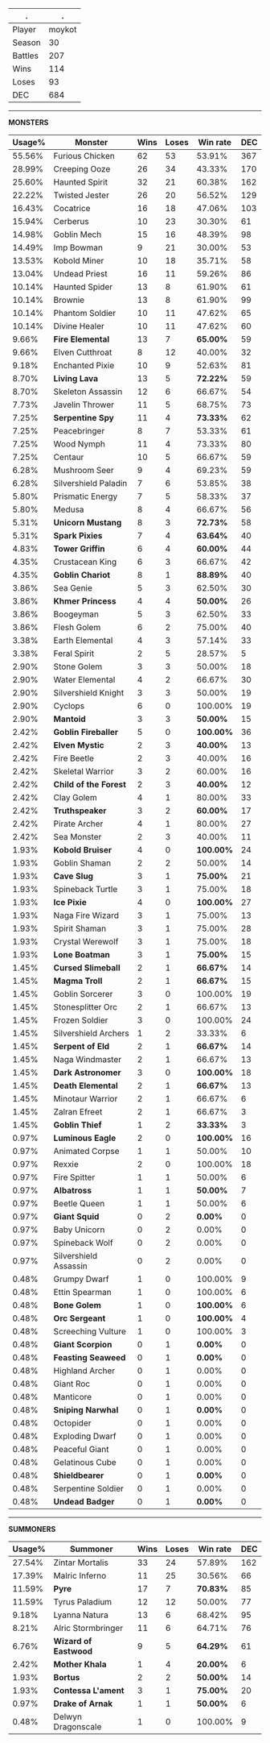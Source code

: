 .|.
|-|-
Player|moykot
Season|30
Battles|207
Wins|114
Loses|93
DEC|684

---
**MONSTERS**

Usage%|Monster|Wins|Loses|Win rate|DEC|
-|-|-|-|-|-|
55.56%|Furious Chicken|62|53|53.91%|367|
28.99%|Creeping Ooze|26|34|43.33%|170|
25.60%|Haunted Spirit|32|21|60.38%|162|
22.22%|Twisted Jester|26|20|56.52%|129|
16.43%|Cocatrice|16|18|47.06%|103|
15.94%|Cerberus|10|23|30.30%|61|
14.98%|Goblin Mech|15|16|48.39%|98|
14.49%|Imp Bowman|9|21|30.00%|53|
13.53%|Kobold Miner|10|18|35.71%|58|
13.04%|Undead Priest|16|11|59.26%|86|
10.14%|Haunted Spider|13|8|61.90%|61|
10.14%|Brownie|13|8|61.90%|99|
10.14%|Phantom Soldier|10|11|47.62%|65|
10.14%|Divine Healer|10|11|47.62%|60|
9.66%|**Fire Elemental**|13|7|**65.00%**|59|
9.66%|Elven Cutthroat|8|12|40.00%|32|
9.18%|Enchanted Pixie|10|9|52.63%|81|
8.70%|**Living Lava**|13|5|**72.22%**|59|
8.70%|Skeleton Assassin|12|6|66.67%|54|
7.73%|Javelin Thrower|11|5|68.75%|73|
7.25%|**Serpentine Spy**|11|4|**73.33%**|62|
7.25%|Peacebringer|8|7|53.33%|61|
7.25%|Wood Nymph|11|4|73.33%|80|
7.25%|Centaur|10|5|66.67%|59|
6.28%|Mushroom Seer|9|4|69.23%|59|
6.28%|Silvershield Paladin|7|6|53.85%|38|
5.80%|Prismatic Energy|7|5|58.33%|37|
5.80%|Medusa|8|4|66.67%|56|
5.31%|**Unicorn Mustang**|8|3|**72.73%**|58|
5.31%|**Spark Pixies**|7|4|**63.64%**|40|
4.83%|**Tower Griffin**|6|4|**60.00%**|44|
4.35%|Crustacean King|6|3|66.67%|42|
4.35%|**Goblin Chariot**|8|1|**88.89%**|40|
3.86%|Sea Genie|5|3|62.50%|30|
3.86%|**Khmer Princess**|4|4|**50.00%**|26|
3.86%|Boogeyman|5|3|62.50%|33|
3.86%|Flesh Golem|6|2|75.00%|40|
3.38%|Earth Elemental|4|3|57.14%|33|
3.38%|Feral Spirit|2|5|28.57%|5|
2.90%|Stone Golem|3|3|50.00%|18|
2.90%|Water Elemental|4|2|66.67%|30|
2.90%|Silvershield Knight|3|3|50.00%|19|
2.90%|Cyclops|6|0|100.00%|19|
2.90%|**Mantoid**|3|3|**50.00%**|15|
2.42%|**Goblin Fireballer**|5|0|**100.00%**|36|
2.42%|**Elven Mystic**|2|3|**40.00%**|13|
2.42%|Fire Beetle|2|3|40.00%|16|
2.42%|Skeletal Warrior|3|2|60.00%|16|
2.42%|**Child of the Forest**|2|3|**40.00%**|12|
2.42%|Clay Golem|4|1|80.00%|33|
2.42%|**Truthspeaker**|3|2|**60.00%**|17|
2.42%|Pirate Archer|4|1|80.00%|27|
2.42%|Sea Monster|2|3|40.00%|11|
1.93%|**Kobold Bruiser**|4|0|**100.00%**|24|
1.93%|Goblin Shaman|2|2|50.00%|14|
1.93%|**Cave Slug**|3|1|**75.00%**|21|
1.93%|Spineback Turtle|3|1|75.00%|18|
1.93%|**Ice Pixie**|4|0|**100.00%**|27|
1.93%|Naga Fire Wizard|3|1|75.00%|13|
1.93%|Spirit Shaman|3|1|75.00%|28|
1.93%|Crystal Werewolf|3|1|75.00%|18|
1.93%|**Lone Boatman**|3|1|**75.00%**|15|
1.45%|**Cursed Slimeball**|2|1|**66.67%**|14|
1.45%|**Magma Troll**|2|1|**66.67%**|15|
1.45%|Goblin Sorcerer|3|0|100.00%|19|
1.45%|Stonesplitter Orc|2|1|66.67%|13|
1.45%|Frozen Soldier|3|0|100.00%|24|
1.45%|Silvershield Archers|1|2|33.33%|6|
1.45%|**Serpent of Eld**|2|1|**66.67%**|14|
1.45%|Naga Windmaster|2|1|66.67%|13|
1.45%|**Dark Astronomer**|3|0|**100.00%**|18|
1.45%|**Death Elemental**|2|1|**66.67%**|13|
1.45%|Minotaur Warrior|2|1|66.67%|6|
1.45%|Zalran Efreet|2|1|66.67%|3|
1.45%|**Goblin Thief**|1|2|**33.33%**|3|
0.97%|**Luminous Eagle**|2|0|**100.00%**|16|
0.97%|Animated Corpse|1|1|50.00%|10|
0.97%|Rexxie|2|0|100.00%|18|
0.97%|Fire Spitter|1|1|50.00%|6|
0.97%|**Albatross**|1|1|**50.00%**|7|
0.97%|Beetle Queen|1|1|50.00%|6|
0.97%|**Giant Squid**|0|2|**0.00%**|0|
0.97%|Baby Unicorn|0|2|0.00%|0|
0.97%|Spineback Wolf|0|2|0.00%|0|
0.97%|Silvershield Assassin|0|2|0.00%|0|
0.48%|Grumpy Dwarf|1|0|100.00%|9|
0.48%|Ettin Spearman|1|0|100.00%|6|
0.48%|**Bone Golem**|1|0|**100.00%**|6|
0.48%|**Orc Sergeant**|1|0|**100.00%**|4|
0.48%|Screeching Vulture|1|0|100.00%|3|
0.48%|**Giant Scorpion**|0|1|**0.00%**|0|
0.48%|**Feasting Seaweed**|0|1|**0.00%**|0|
0.48%|Highland Archer|0|1|0.00%|0|
0.48%|Giant Roc|0|1|0.00%|0|
0.48%|Manticore|0|1|0.00%|0|
0.48%|**Sniping Narwhal**|0|1|**0.00%**|0|
0.48%|Octopider|0|1|0.00%|0|
0.48%|Exploding Dwarf|0|1|0.00%|0|
0.48%|Peaceful Giant|0|1|0.00%|0|
0.48%|Gelatinous Cube|0|1|0.00%|0|
0.48%|**Shieldbearer**|0|1|**0.00%**|0|
0.48%|Serpentine Soldier|0|1|0.00%|0|
0.48%|**Undead Badger**|0|1|**0.00%**|0|

---
**SUMMONERS**

Usage%|Summoner|Wins|Loses|Win rate|DEC|
-|-|-|-|-|-|
27.54%|Zintar Mortalis|33|24|57.89%|162|
17.39%|Malric Inferno|11|25|30.56%|66|
11.59%|**Pyre**|17|7|**70.83%**|85|
11.59%|Tyrus Paladium|12|12|50.00%|77|
9.18%|Lyanna Natura|13|6|68.42%|95|
8.21%|Alric Stormbringer|11|6|64.71%|76|
6.76%|**Wizard of Eastwood**|9|5|**64.29%**|61|
2.42%|**Mother Khala**|1|4|**20.00%**|6|
1.93%|**Bortus**|2|2|**50.00%**|14|
1.93%|**Contessa L'ament**|3|1|**75.00%**|20|
0.97%|**Drake of Arnak**|1|1|**50.00%**|6|
0.48%|Delwyn Dragonscale|1|0|100.00%|9|

